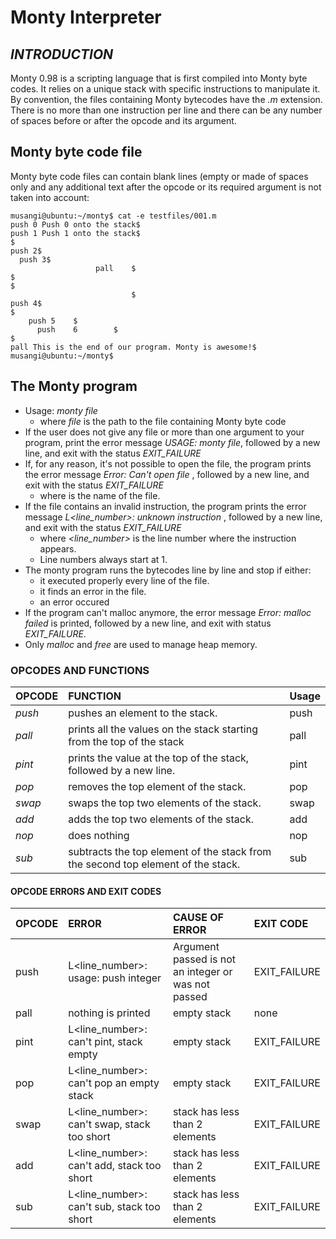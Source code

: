 # Monty Interpreter


## *INTRODUCTION*

Monty 0.98 is a scripting language that is first compiled into Monty byte codes.
It relies on a unique stack with specific instructions to manipulate it.
By convention, the files containing Monty bytecodes have the *.m* extension. There is no more than one instruction per line  and there can be any number of spaces before or after the opcode and its argument.

## Monty byte code file

Monty byte code files can contain blank lines (empty or made of spaces only and any additional text after the opcode or its required argument is not taken into account:

```
musangi@ubuntu:~/monty$ cat -e testfiles/001.m
push 0 Push 0 onto the stack$
push 1 Push 1 onto the stack$
$
push 2$
  push 3$
                   pall    $
$
$
                           $
push 4$
$
    push 5    $
      push    6        $
$
pall This is the end of our program. Monty is awesome!$
musangi@ubuntu:~/monty$
```

## The Monty program

- Usage: *monty file*
	* where *file* is the path to the file containing Monty byte code
- If the user does not give any file or more than one argument to your program, print the error message *USAGE: monty file*, followed by a new line, and exit with the status *EXIT_FAILURE*
- If, for any reason, it's not possible to open the file, the program prints the error message *Error: Can't open file <file>*, followed by a new line, and exit with the status *EXIT_FAILURE*
	* where *<file>* is the name of the file.
- If the file contains an invalid instruction, the program prints the error message *L<line_number>: unknown instruction <opcode>*, followed by a new line, and exit with the status *EXIT_FAILURE*
	* where *<line_number>* is the line number where the instruction appears.
	* Line numbers always start at 1.
- The monty program runs the bytecodes line by line and stop if either:
	* it executed properly every line of the file.
	* it finds an error in the file.
	* an error occured
- If the program can't malloc anymore, the error message *Error: malloc failed* is printed, followed by a new line, and exit with status *EXIT_FAILURE*.
- Only *malloc* and *free* are used to manage heap memory.

### OPCODES AND FUNCTIONS

| OPCODE  | FUNCTION				  | Usage |
| :-----  | :------------------------------------ | :---  |
| *push*  | pushes an element to the stack.	  | push <int> |
| *pall*  | prints all the values on the stack starting from the top of the stack | pall |
| *pint*  | prints the value at the top of the stack, followed by a new line. | pint |
| *pop*   | removes the top element of the stack. | pop |
| *swap*  | swaps the top two elements of the stack. | swap |
| *add*   | adds the top two elements of the stack. | add |
| *nop*   | does nothing | nop |
| *sub*   | subtracts the top element of the stack from the second top element of the stack.| sub |

#### OPCODE ERRORS AND EXIT CODES

| OPCODE  | ERROR		| CAUSE OF ERROR	| EXIT CODE  |
| :---    | :---		| :---			| :---	     |
| push    | L<line_number>: usage: push integer | Argument passed is not an integer or was not passed | EXIT_FAILURE |
| pall    | nothing is printed | empty stack | none |
| pint    | L<line_number>: can't pint, stack empty | empty  stack | EXIT_FAILURE |
| pop     | L<line_number>: can't pop an empty stack | empty stack | EXIT_FAILURE |
| swap    | L<line_number>: can't swap, stack too short | stack has less than 2 elements | EXIT_FAILURE |
| add     | L<line_number>: can't add, stack too short | stack has less than 2 elements | EXIT_FAILURE |
| sub     | L<line_number>: can't sub, stack too short | stack has less than 2 elements | EXIT_FAILURE |




